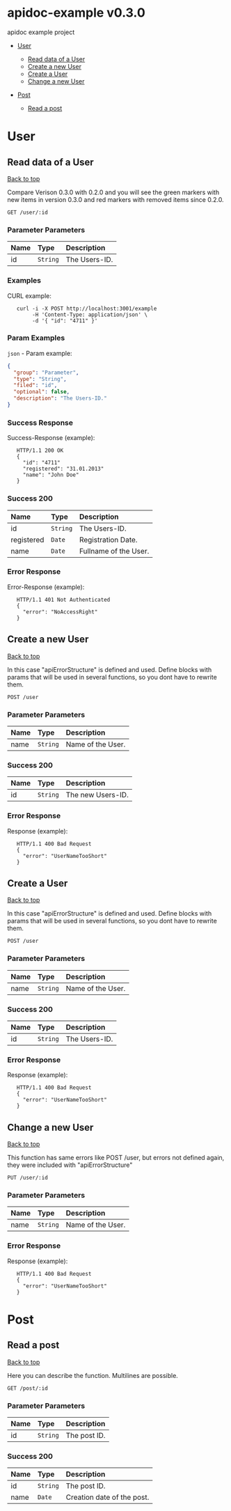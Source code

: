 <a name="top"></a>
# apidoc-example v0.3.0

apidoc example project

- [User](#User)
	- [Read data of a User](#Read-data-of-a-User)
	- [Create a new User](#Create-a-new-User)
	- [Create a User](#Create-a-User)
	- [Change a new User](#Change-a-new-User)
	
- [Post](#Post)
	- [Read a post](#Read-a-post)
	

# <a name='User'></a> User

## <a name='Read-data-of-a-User'></a> Read data of a User
[Back to top](#top)

Compare Verison 0.3.0 with 0.2.0 and you will see the green markers with new items in version 0.3.0 and red markers with removed items since 0.2.0.

```
GET /user/:id
```

### Parameter Parameters
| Name     | Type       | Description                           |
|:---------|:-----------|:--------------------------------------|
| id | `String` | The Users-ID. |

### Examples
CURL example:

```
   curl -i -X POST http://localhost:3001/example
        -H 'Content-Type: application/json' \
        -d '{ "id": "4711" }'

```

### Param Examples
`json` - Param example:

```json
{
  "group": "Parameter",
  "type": "String",
  "filed": "id",
  "optional": false,
  "description": "The Users-ID."
}
```
### Success Response
Success-Response (example):

```
   HTTP/1.1 200 OK
   {
     "id": "4711"
     "registered": "31.01.2013"
     "name": "John Doe"
   }

```

### Success 200
| Name     | Type       | Description                           |
|:---------|:-----------|:--------------------------------------|
| id | `String` | The Users-ID. |
| registered | `Date` | Registration Date. |
| name | `Date` | Fullname of the User. |

### Error Response
Error-Response (example):

```
   HTTP/1.1 401 Not Authenticated
   {
     "error": "NoAccessRight"
   }

```
## <a name='Create-a-new-User'></a> Create a new User
[Back to top](#top)

In this case "apiErrorStructure" is defined and used.
Define blocks with params that will be used in several functions, so you dont have to rewrite them.

```
POST /user
```

### Parameter Parameters
| Name     | Type       | Description                           |
|:---------|:-----------|:--------------------------------------|
| name | `String` | Name of the User. |


### Success 200
| Name     | Type       | Description                           |
|:---------|:-----------|:--------------------------------------|
| id | `String` | The new Users-ID. |

### Error Response
 Response (example):

```
   HTTP/1.1 400 Bad Request
   {
     "error": "UserNameTooShort"
   }

```
## <a name='Create-a-User'></a> Create a User
[Back to top](#top)

In this case "apiErrorStructure" is defined and used.
Define blocks with params that will be used in several functions, so you dont have to rewrite them.

```
POST /user
```

### Parameter Parameters
| Name     | Type       | Description                           |
|:---------|:-----------|:--------------------------------------|
| name | `String` | Name of the User. |


### Success 200
| Name     | Type       | Description                           |
|:---------|:-----------|:--------------------------------------|
| id | `String` | The Users-ID. |

### Error Response
 Response (example):

```
   HTTP/1.1 400 Bad Request
   {
     "error": "UserNameTooShort"
   }

```
## <a name='Change-a-new-User'></a> Change a new User
[Back to top](#top)

This function has same errors like POST /user, but errors not defined again, they were included with "apiErrorStructure"

```
PUT /user/:id
```

### Parameter Parameters
| Name     | Type       | Description                           |
|:---------|:-----------|:--------------------------------------|
| name | `String` | Name of the User. |



### Error Response
 Response (example):

```
   HTTP/1.1 400 Bad Request
   {
     "error": "UserNameTooShort"
   }

```
# <a name='Post'></a> Post

## <a name='Read-a-post'></a> Read a post
[Back to top](#top)

Here you can describe the function.
Multilines are possible.

```
GET /post/:id
```

### Parameter Parameters
| Name     | Type       | Description                           |
|:---------|:-----------|:--------------------------------------|
| id | `String` | The post ID. |


### Success 200
| Name     | Type       | Description                           |
|:---------|:-----------|:--------------------------------------|
| id | `String` | The post ID. |
| name | `Date` | Creation date of the post. |
